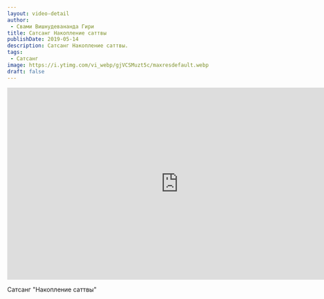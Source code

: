 ```yaml
---
layout: video-detail
author:
 - Свами Вишнудевананда Гири
title: Сатсанг Накопление саттвы
publishDate: 2019-05-14
description: Сатсанг Накопление саттвы. 
tags: 
 - Сатсанг
image: https://i.ytimg.com/vi_webp/gjVCSMuzt5c/maxresdefault.webp
draft: false
---
```


<iframe width="790" height="444" src="https://www.youtube.com/embed/gjVCSMuzt5c" frameborder="0" allowfullscreen=""></iframe> 

  Сатсанг "Накопление саттвы"

  

 